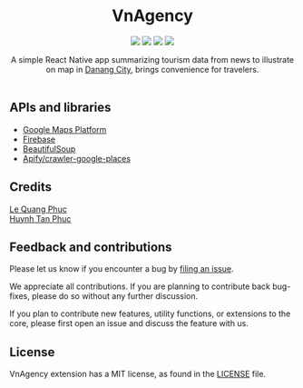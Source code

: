 <h1 align="center">
VnAgency
</h1>

<p align="center">
  <img src="https://github.com/php-science/textrank/workflows/tests/badge.svg"/>
  <img src="https://img.shields.io/badge/stable-1.0-orange" />
  <img src="https://img.shields.io/badge/download-441-red"/>
	<a href="https://github.com/lqphuc123/Quidk/blob/main/LICENSE">
      <img src="https://img.shields.io/github/license/lqphuc123/Quidk"/>
  </a>
</p>

<p align="center">
A simple React Native app summarizing tourism data from news to illustrate on map in <a href="https://en.wikipedia.org/wiki/Da_Nang">Danang City</a>, brings convenience for travelers.</br>
</br>
</p>

## APIs and libraries
- [Google Maps Platform](https://developers.google.com/maps)
- [Firebase](https://firebase.google.com/docs/reference)
- [BeautifulSoup](https://www.crummy.com/software/BeautifulSoup/bs4/doc/)
- [Apify/crawler-google-places](apify.com/compass/crawler-google-places)

## Credits
[Le Quang Phuc](https://www.facebook.com/phuc.lequang.9081/)</br>
[Huynh Tan Phuc](https://www.facebook.com/HtPuc)

## Feedback and contributions

Please let us know if you encounter a bug by [filing an issue](https://github.com/TanPuc/VnAgency/issues).

We appreciate all contributions. If you are planning to contribute back bug-fixes, please do so without any further discussion.

If you plan to contribute new features, utility functions, or extensions to the core, please first open an issue and discuss the feature with us.

## License

VnAgency extension has a MIT license, as found in the [LICENSE](LICENSE) file.
